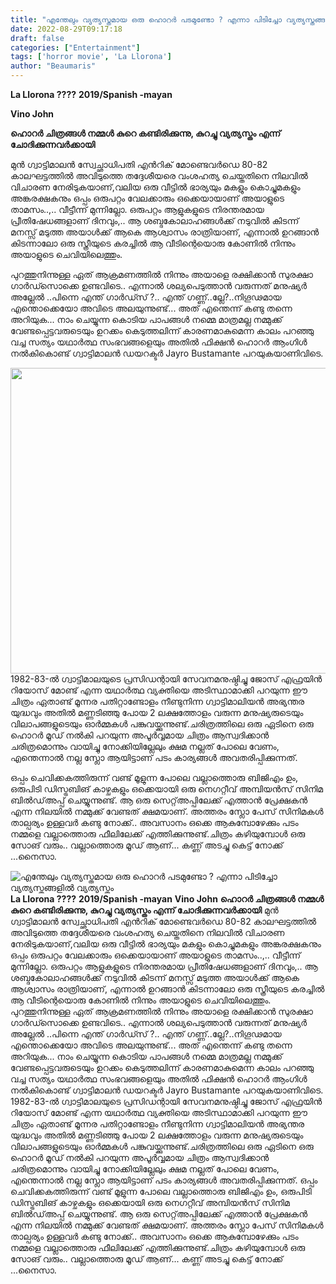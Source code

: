 ```yaml
---
title: "എന്തേലും വ്യത്യസ്തമായ ഒരു ഹൊറർ പടമുണ്ടോ ? എന്നാ പിടിച്ചോ വ്യത്യസ്തങ്ങളിൽ വ്യത്യസ്തം"
date: 2022-08-29T09:17:18
draft: false
categories: ["Entertainment"]
tags: ['horror movie', 'La Llorona']
author: "Beaumaris"
---
```


<strong>La Llorona ????</strong>
<strong>2019/Spanish -mayan</strong>

<strong>Vino John </strong>

<strong>ഹൊറർ ചിത്രങ്ങൾ നമ്മൾ കുറെ കണ്ടിരിക്കുന്നു, കുറച്ചു വ്യത്യസ്തം എന്ന് ചോദിക്കുന്നവർക്കായി</strong>

മുൻ ഗ്വാട്ടിമാലൻ സ്വേച്ഛാധിപതി എൻറിക് മോണ്ടെവർഡെ 80-82 കാലഘട്ടത്തിൽ അവിടുത്തെ തദ്ദേശീയരെ വംശഹത്യ ചെയ്തതിനെ നിലവിൽ വിചാരണ നേരിടുകയാണ്,വലിയ ഒരു വീട്ടിൽ ഭാര്യയും മകളും കൊച്ചുമകളും അങ്കരക്ഷകനും ഒപ്പം ഒരുപറ്റം വേലക്കാരും ഒക്കെയായാണ് അയാളുടെ താമസം..,.. വീട്ടീന്ന് മുന്നില്ലോ. ഒരുപറ്റം ആളുകളുടെ നിരന്തരമായ പ്രീതിഷേധങ്ങളാണ് ദിനവും,.. ആ ശബ്ദകോലാഹങ്ങൾക്ക് നടുവിൽ കിടന്ന് മനസ്സ് മടുത്ത അയാൾക്ക് ആകെ ആശ്വാസം രാത്രിയാണ്, എന്നാൽ ഉറങ്ങാൻ കിടന്നാലോ ഒരു സ്ത്രീയുടെ കരച്ചിൽ ആ വീടിന്റെയൊരു കോണിൽ നിന്നും അയാളുടെ ചെവിയിലെത്തും.

പുറത്തുനിന്നുള്ള ഏത് ആക്രമണത്തിൽ നിന്നും അയാളെ രക്ഷിക്കാൻ സുരക്ഷാ ഗാർഡ്സൊക്കെ ഉണ്ടവിടെ.. എന്നാൽ ശല്യപെടുത്താൻ വരുന്നത് മനുഷ്യർ അല്ലേൽ ..പിന്നെ എന്ത് ഗാർഡ്സ് ?.. എന്ത് ഗണ്ണ്..ല്ലേ?..നിഗൂഢമായ എന്തൊക്കെയോ അവിടെ അലയുന്നുണ്ട്... അത് എന്തെന്ന് കണ്ടു തന്നെ അറിയുക...
നാം ചെയ്യുന്ന കൊടിയ പാപങ്ങൾ നമ്മെ മാത്രമല്ല നമ്മുക്ക് വേണ്ടപ്പെട്ടവരുടെയും ഉറക്കം കെടുത്തലിന്ന് കാരണമാകുമെന്ന കാലം പറഞ്ഞു വച്ച സത്യം യഥാർത്ഥ സംഭവങ്ങളെയും അതിൽ ഫിക്ഷൻ ഹൊറർ ആംഗിൾ നൽകികൊണ്ട് ഗ്വാട്ടിമാലൻ ഡയറക്ടർ Jayro Bustamante പറയുകയാണിവിടെ.

<img class="wp-image-348894 aligncenter" src="https://cdn.boolokam.com/articles/2022/08/fwfwf-1.jpg" alt="" width="734" height="489" />1982-83-ൽ ഗ്വാട്ടിമാലയുടെ പ്രസിഡന്റായി സേവനമനുഷ്ഠിച്ചു ജോസ് എഫ്രയിൻ റിയോസ് മോണ്ട് എന്ന യഥാർത്ഥ വ്യക്തിയെ അടിസ്ഥാമാക്കി പറയുന്ന ഈ ചിത്രം ഏതാണ്ട് മൂന്നര പതിറ്റാണ്ടോളം നീണ്ടുനിന്ന ഗ്വാട്ടിമാലിയൻ അഭ്യന്തര യുദ്ധവും അതിൽ മണ്ണടിഞ്ഞു പോയ 2 ലക്ഷത്തോളം വരുന്ന മനുഷ്യരുടെയും വിലാപങ്ങളുടെയും ഓർമ്മകൾ പങ്കുവയ്ക്കുന്നുണ്ട്.ചരിത്രത്തിലെ ഒരു ഏടിനെ ഒരു ഹൊറർ മൂഡ് നൽകി പറയുന്ന അപൂർവ്വമായ ചിത്രം ആസ്വദിക്കാൻ ചരിത്രമൊന്നും വായിച്ചു നോക്കിയില്ലേലും ക്ഷമ നല്ലത് പോലെ വേണം, എന്തെന്നാൽ നല്ല സ്ലോ ആയിട്ടാണ് പടം കാര്യങ്ങൾ അവതരിപ്പിക്കുന്നത്.

ഒപ്പം ചെവിക്കകത്തിരുന്ന് വണ്ട് മൂളുന്ന പോലെ വല്ലാത്തൊരു ബിജിഎം ഉം, ഒരുപിടി ഡിസ്ട്രബിങ് കാഴ്ചകളും ഒക്കെയായി ഒരു നെഗറ്റീവ് അമ്പിയൻസ് സിനിമ ബിൽഡ്അപ്പ് ചെയ്യുന്നുണ്ട്. ആ ഒരു സെറ്റ്അപ്പിലേക്ക് എത്താൻ പ്രേക്ഷകൻ എന്ന നിലയിൽ നമ്മുക്ക് വേണ്ടത് ക്ഷമയാണ്. അത്തരം സ്ലോ പേസ് സിനിമകൾ താല്പര്യം ഉള്ളവർ കണ്ടു നോക്ക്.. അവസാനം ഒക്കെ ആകുമ്പോഴേക്കും പടം നമ്മളെ വല്ലാത്തൊരു ഫീലിലേക്ക് എത്തിക്കുന്നുണ്ട്.ചിത്രം കഴിയുമ്പോൾ ഒരു സോങ് വരും.. വല്ലാത്തൊരു മൂഡ് ആണ്... കണ്ണ് അടച്ചു കെട്ട് നോക്ക് ...നൈസാ.


![എന്തേലും വ്യത്യസ്തമായ ഒരു ഹൊറർ പടമുണ്ടോ ? എന്നാ പിടിച്ചോ വ്യത്യസ്തങ്ങളിൽ വ്യത്യസ്തം](https://cdn.boolokam.com/articles/2022/08/fwfwf-1.jpg)**La Llorona ????** **2019/Spanish -mayan** **Vino John** **ഹൊറർ ചിത്രങ്ങൾ നമ്മൾ കുറെ കണ്ടിരിക്കുന്നു, കുറച്ചു വ്യത്യസ്തം എന്ന് ചോദിക്കുന്നവർക്കായി** മുൻ ഗ്വാട്ടിമാലൻ സ്വേച്ഛാധിപതി എൻറിക് മോണ്ടെവർഡെ 80-82 കാലഘട്ടത്തിൽ അവിടുത്തെ തദ്ദേശീയരെ വംശഹത്യ ചെയ്തതിനെ നിലവിൽ വിചാരണ നേരിടുകയാണ്,വലിയ ഒരു വീട്ടിൽ ഭാര്യയും മകളും കൊച്ചുമകളും അങ്കരക്ഷകനും ഒപ്പം ഒരുപറ്റം വേലക്കാരും ഒക്കെയായാണ് അയാളുടെ താമസം..,.. വീട്ടീന്ന് മുന്നില്ലോ. ഒരുപറ്റം ആളുകളുടെ നിരന്തരമായ പ്രീതിഷേധങ്ങളാണ് ദിനവും,.. ആ ശബ്ദകോലാഹങ്ങൾക്ക് നടുവിൽ കിടന്ന് മനസ്സ് മടുത്ത അയാൾക്ക് ആകെ ആശ്വാസം രാത്രിയാണ്, എന്നാൽ ഉറങ്ങാൻ കിടന്നാലോ ഒരു സ്ത്രീയുടെ കരച്ചിൽ ആ വീടിന്റെയൊരു കോണിൽ നിന്നും അയാളുടെ ചെവിയിലെത്തും. പുറത്തുനിന്നുള്ള ഏത് ആക്രമണത്തിൽ നിന്നും അയാളെ രക്ഷിക്കാൻ സുരക്ഷാ ഗാർഡ്സൊക്കെ ഉണ്ടവിടെ.. എന്നാൽ ശല്യപെടുത്താൻ വരുന്നത് മനുഷ്യർ അല്ലേൽ ..പിന്നെ എന്ത് ഗാർഡ്സ് ?.. എന്ത് ഗണ്ണ്..ല്ലേ?..നിഗൂഢമായ എന്തൊക്കെയോ അവിടെ അലയുന്നുണ്ട്... അത് എന്തെന്ന് കണ്ടു തന്നെ അറിയുക... നാം ചെയ്യുന്ന കൊടിയ പാപങ്ങൾ നമ്മെ മാത്രമല്ല നമ്മുക്ക് വേണ്ടപ്പെട്ടവരുടെയും ഉറക്കം കെടുത്തലിന്ന് കാരണമാകുമെന്ന കാലം പറഞ്ഞു വച്ച സത്യം യഥാർത്ഥ സംഭവങ്ങളെയും അതിൽ ഫിക്ഷൻ ഹൊറർ ആംഗിൾ നൽകികൊണ്ട് ഗ്വാട്ടിമാലൻ ഡയറക്ടർ Jayro Bustamante പറയുകയാണിവിടെ. 1982-83-ൽ ഗ്വാട്ടിമാലയുടെ പ്രസിഡന്റായി സേവനമനുഷ്ഠിച്ചു ജോസ് എഫ്രയിൻ റിയോസ് മോണ്ട് എന്ന യഥാർത്ഥ വ്യക്തിയെ അടിസ്ഥാമാക്കി പറയുന്ന ഈ ചിത്രം ഏതാണ്ട് മൂന്നര പതിറ്റാണ്ടോളം നീണ്ടുനിന്ന ഗ്വാട്ടിമാലിയൻ അഭ്യന്തര യുദ്ധവും അതിൽ മണ്ണടിഞ്ഞു പോയ 2 ലക്ഷത്തോളം വരുന്ന മനുഷ്യരുടെയും വിലാപങ്ങളുടെയും ഓർമ്മകൾ പങ്കുവയ്ക്കുന്നുണ്ട്.ചരിത്രത്തിലെ ഒരു ഏടിനെ ഒരു ഹൊറർ മൂഡ് നൽകി പറയുന്ന അപൂർവ്വമായ ചിത്രം ആസ്വദിക്കാൻ ചരിത്രമൊന്നും വായിച്ചു നോക്കിയില്ലേലും ക്ഷമ നല്ലത് പോലെ വേണം, എന്തെന്നാൽ നല്ല സ്ലോ ആയിട്ടാണ് പടം കാര്യങ്ങൾ അവതരിപ്പിക്കുന്നത്. ഒപ്പം ചെവിക്കകത്തിരുന്ന് വണ്ട് മൂളുന്ന പോലെ വല്ലാത്തൊരു ബിജിഎം ഉം, ഒരുപിടി ഡിസ്ട്രബിങ് കാഴ്ചകളും ഒക്കെയായി ഒരു നെഗറ്റീവ് അമ്പിയൻസ് സിനിമ ബിൽഡ്അപ്പ് ചെയ്യുന്നുണ്ട്. ആ ഒരു സെറ്റ്അപ്പിലേക്ക് എത്താൻ പ്രേക്ഷകൻ എന്ന നിലയിൽ നമ്മുക്ക് വേണ്ടത് ക്ഷമയാണ്. അത്തരം സ്ലോ പേസ് സിനിമകൾ താല്പര്യം ഉള്ളവർ കണ്ടു നോക്ക്.. അവസാനം ഒക്കെ ആകുമ്പോഴേക്കും പടം നമ്മളെ വല്ലാത്തൊരു ഫീലിലേക്ക് എത്തിക്കുന്നുണ്ട്.ചിത്രം കഴിയുമ്പോൾ ഒരു സോങ് വരും.. വല്ലാത്തൊരു മൂഡ് ആണ്... കണ്ണ് അടച്ചു കെട്ട് നോക്ക് ...നൈസാ.
